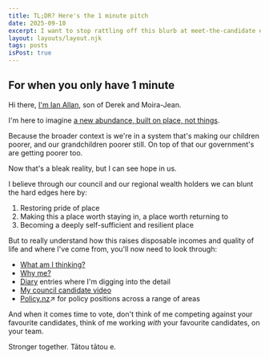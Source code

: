 ```yaml
---
title: TL;DR? Here's the 1 minute pitch
date: 2025-09-10
excerpt: I want to stop rattling off this blurb at meet-the-candidate events, so here it is.
layout: layouts/layout.njk
tags: posts
isPost: true
---
```


## For when you only have 1 minute 

Hi there, <a href="/about" title="About Me page">I'm Ian Allan</a>, son of Derek and Moira-Jean.

I'm here to imagine <a href="/#whatamithinking" title="The full What am I thinking page">a new abundance, built on place, not things</a>.

Because the broader context is we're in a system that's making our children poorer, and our grandchildren poorer still. On top of that our government's are getting poorer too.

Now that's a bleak reality, but I can see hope in us. 

I believe through our council and our regional wealth holders we can blunt the hard edges here by:

1. Restoring pride of place
2. Making this a place worth staying in, a place worth returning to
3. Becoming a deeply self-sufficient and resilient place

But to really understand how this raises disposable incomes and quality of life and where I've come from, you'll now need to look through:

- <a href="/">What am I thinking?</a>
- <a href="/about">Why me?</a>
- <a href="/blog">Diary</a> entries where I'm digging into the detail
- <a href="/blog/council-candidate-video/">My council candidate video</a>
- <a href="https://policy.nz/2025/gisborne-district-council-tairawhiti-general-ward/policies/climate-change-and-resilience">Policy.nz</a>&#8599; for policy positions across a range of areas

And when it comes time to vote, don't think of me competing against your favourite candidates, think of me working *with* your favourite candidates, on your team.

Stronger together. Tātou tātou e.